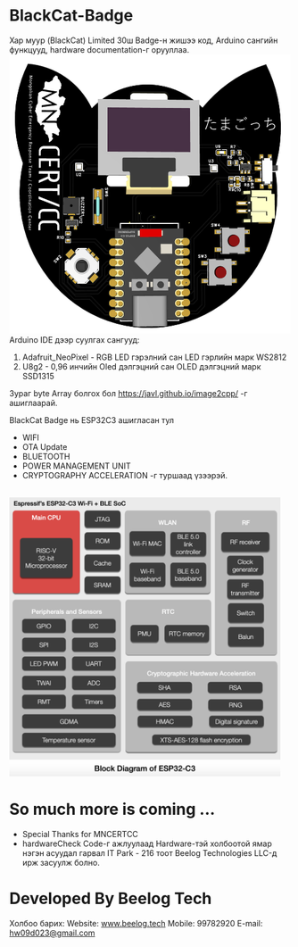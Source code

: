 # BlackCat-Badge
Хар муур (BlackCat) Limited 30ш Badge-н жишээ код, Arduino сангийн функцууд, hardware documentation-г орууллаа.
<br> <img height = "500" src="https://github.com/helicopteresdc/BlackCat-Badge/blob/main/Images/FrontSide%20BlackCat%20PCB.png"/><br>
Arduino IDE дээр суулгах сангууд:
1. Adafruit_NeoPixel - RGB LED гэрэлний сан LED гэрлийн марк WS2812
2. U8g2 - 0,96 инчийн Oled дэлгэцний сан OLED дэлгэцний марк SSD1315

Зураг byte Array болгох бол https://javl.github.io/image2cpp/ -г ашиглаарай.

BlackCat Badge нь ESP32C3 ашигласан тул
- WIFI
- OTA Update
- BLUETOOTH
- POWER MANAGEMENT UNIT
- CRYPTOGRAPHY ACCELERATION -г туршаад үзээрэй.

<br> <img height = "500" src="https://github.com/helicopteresdc/BlackCat-Badge/blob/main/Images/ESP32C3%20Architecture.png"/><br>

# So much more is coming ...
* Special Thanks for MNCERTCC
* hardwareCheck Code-г ажлуулаад Hardware-тэй холбоотой ямар нэгэн асуудал гарвал IT Park - 216 тоот Beelog Technologies LLC-д ирж засуулж болно.

# Developed By Beelog Tech
Холбоо барих:
Website: www.beelog.tech
Mobile: 99782920
E-mail: hw09d023@gmail.com
